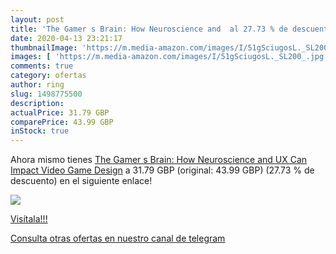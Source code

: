 ```yaml
---
layout: post
title: 'The Gamer s Brain: How Neuroscience and  al 27.73 % de descuento'
date: 2020-04-13 23:21:17
thumbnailImage: 'https://m.media-amazon.com/images/I/51gSciugosL._SL200_.jpg'
images: [ 'https://m.media-amazon.com/images/I/51gSciugosL._SL200_.jpg' ]
comments: true
category: ofertas
author: ring
slug: 1498775500
description:
actualPrice: 31.79 GBP
comparePrice: 43.99 GBP
inStock: true
---
```


Ahora mismo tienes [The Gamer s Brain: How Neuroscience and UX Can Impact Video Game Design](https://www.amazon.com/dp/1498775500/?tag=redken08-20) a 31.79 GBP (original: 43.99 GBP) (27.73 %  de descuento) en el siguiente enlace!

[![](https://m.media-amazon.com/images/I/51gSciugosL._SL200_.jpg)](https://www.amazon.com/dp/1498775500/?tag=redken08-20)

[Visítala!!!](https://www.amazon.com/dp/1498775500/?tag=redken08-20)

[Consulta otras ofertas en nuestro canal de telegram](https://t.me/s/ofertas25)
